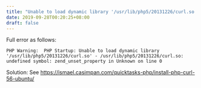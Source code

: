 ```yaml
---
title: "Unable to load dynamic library '/usr/lib/php5/20131226/curl.so'"
date: 2019-09-28T00:20:25+08:00
draft: false
---
```


Full error as follows:

```
PHP Warning:  PHP Startup: Unable to load dynamic library '/usr/lib/php5/20131226/curl.so' - /usr/lib/php5/20131226/curl.so: undefined symbol: zend_unset_property in Unknown on line 0
```

Solution: See https://ismael.casimpan.com/quicktasks-php/install-php-curl-56-ubuntu/ 

